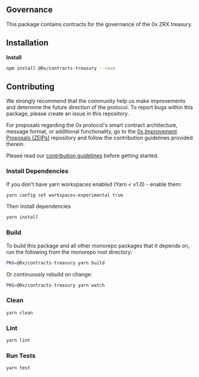 ## Governance

This package contains contracts for the governance of the 0x ZRX treasury.

## Installation

**Install**

```bash
npm install @0x/contracts-treasury --save
```

## Contributing

We strongly recommend that the community help us make improvements and determine the future direction of the protocol. To report bugs within this package, please create an issue in this repository.

For proposals regarding the 0x protocol's smart contract architecture, message format, or additional functionality, go to the [0x Improvement Proposals (ZEIPs)](https://github.com/0xProject/ZEIPs) repository and follow the contribution guidelines provided therein.

Please read our [contribution guidelines](../../CONTRIBUTING.md) before getting started.

### Install Dependencies

If you don't have yarn workspaces enabled (Yarn < v1.0) - enable them:

```bash
yarn config set workspaces-experimental true
```

Then install dependencies

```bash
yarn install
```

### Build

To build this package and all other monorepo packages that it depends on, run the following from the monorepo root directory:

```bash
PKG=@0x/contracts-treasury yarn build
```

Or continuously rebuild on change:

```bash
PKG=@0x/contracts-treasury yarn watch
```

### Clean

```bash
yarn clean
```

### Lint

```bash
yarn lint
```

### Run Tests

```bash
yarn test
```
